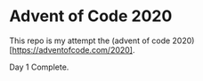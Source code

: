 # Advent of Code 2020

This repo is my attempt the (advent of code 2020)[https://adventofcode.com/2020].

Day 1 Complete.
